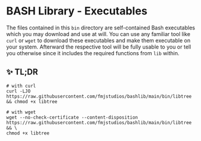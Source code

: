 # BASH Library - Executables

The files contained in this `bin` directory are self-contained Bash executables which you may download and use at will.
You can use any familiar tool like `curl` or `wget` to download these executables and make them executable on your
system. Afterward the respective tool will be fully usable to you or tell you otherwise since it includes the required
functions from `lib` within.

## ✨ TL;DR

```shell
# with curl
curl -LJO https://raw.githubusercontent.com/fmjstudios/bashlib/main/bin/libtree && chmod +x libtree
```

```shell
# with wget
wget --no-check-certificate --content-disposition https://raw.githubusercontent.com/fmjstudios/bashlib/main/bin/libtree && \
chmod +x libtree
```
